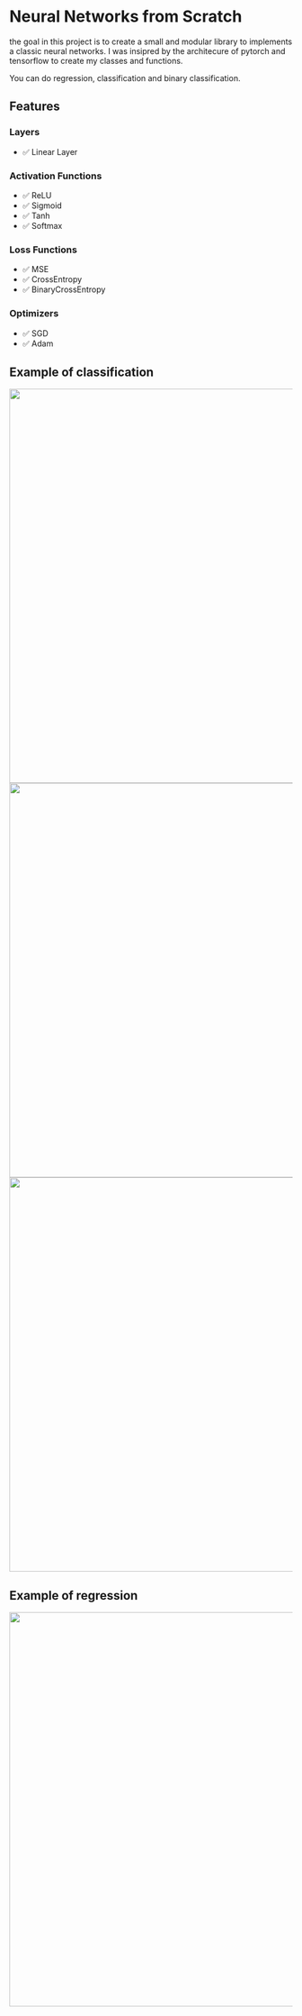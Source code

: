 # Neural Networks from Scratch

the goal in this project is to create a small and modular library to implements 
a classic neural networks. I was insipred by the architecure of pytorch and tensorflow
to create my classes and functions.

You can do regression, classification and binary classification.

## Features
### Layers
- ✅ Linear Layer

### Activation Functions
- ✅ ReLU
- ✅ Sigmoid
- ✅ Tanh
- ✅ Softmax

### Loss Functions
- ✅ MSE
- ✅ CrossEntropy
- ✅ BinaryCrossEntropy

### Optimizers
- ✅ SGD
- ✅ Adam


## Example of classification

<div align="center">
	<img src="https://github.com/Gazeux33/NeuralNetwork/blob/main/assets/multi_class2.png" width="700">
</div>

<div align="center">
	<img src="https://github.com/Gazeux33/NeuralNetwork/blob/main/assets/mnist.png" width="700">
</div>

<div align="center">
	<img src="https://github.com/Gazeux33/NeuralNetwork/blob/main/assets/binary_class.png" width="700">
</div>







## Example of regression

<div align="center">
	<img src="https://github.com/Gazeux33/NeuralNetwork/blob/main/assets/regression.png" width="700">
</div>








